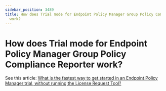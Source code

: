 ```yaml
---
sidebar_position: 3489
title: How does Trial mode for Endpoint Policy Manager Group Policy Compliance Reporter
  work?
---
```


# How does Trial mode for Endpoint Policy Manager Group Policy Compliance Reporter work?

See this article: [What is the fastest way to get started in an Endpoint Policy Manager trial, without running the License Request Tool?](../../License/Trial)